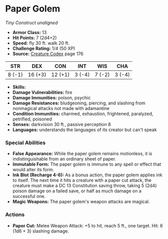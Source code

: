# Paper Golem

*Tiny* *Construct* *unaligned*

- **Armor Class:** 13
- **Hit Points:** 7 (2d4+2)
- **Speed:** fly 30 ft. walk 20 ft.
- **Challenge Rating:** 1/4 (50 XP)
- **Source:** [Creature Codex](https://koboldpress.com/kpstore/product/creature-codex-for-5th-edition-dnd) page 176

| STR | DEX | CON | INT | WIS | CHA |
| --- | --- | --- | --- | --- | --- |
| 8 (-1) | 16 (+3) | 12 (+1) | 3 (-4) | 7 (-2) | 3 (-4) |

- **Skills:** 
- **Damage Vulnerabilities:** fire
- **Damage Immunities:** poison, psychic
- **Damage Resistances:** bludgeoning, piercing, and slashing from nonmagical attacks not made with adamantine
- **Condition Immunities:** charmed, exhaustion, frightened, paralyzed, petrified, poisoned
- **Senses:** darkvision 30 ft., passive perception 8
- **Languages:** understands the languages of its creator but can't speak
### Special Abilities
- **False Appearance:** While the paper golem remains motionless, it is indistinguishable from an ordinary sheet of paper.
- **Immutable Form:** The paper golem is immune to any spell or effect that would alter its form.
- **Ink Blot (Recharge 4-6):** As a bonus action, the paper golem applies ink to itself. The next time it hits a creature with a paper cut attack, the creature must make a DC 13 Constitution saving throw, taking 5 (2d4) poison damage on a failed save, or half as much damage on a successful one.
- **Magic Weapons:** The paper golem's weapon attacks are magical.
### Actions
- **Paper Cut:** Melee Weapon Attack: +5 to hit, reach 5 ft., one target. Hit: 6 (1d6 + 3) slashing damage.


